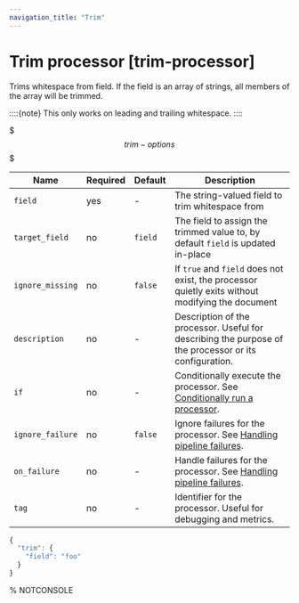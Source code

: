 ```yaml
---
navigation_title: "Trim"
---
```


# Trim processor [trim-processor]


Trims whitespace from field. If the field is an array of strings, all members of the array will be trimmed.

::::{note} 
This only works on leading and trailing whitespace.
::::


$$$trim-options$$$

| Name | Required | Default | Description |
| --- | --- | --- | --- |
| `field` | yes | - | The string-valued field to trim whitespace from |
| `target_field` | no | `field` | The field to assign the trimmed value to, by default `field` is updated in-place |
| `ignore_missing` | no | `false` | If `true` and `field` does not exist, the processor quietly exits without modifying the document |
| `description` | no | - | Description of the processor. Useful for describing the purpose of the processor or its configuration. |
| `if` | no | - | Conditionally execute the processor. See [Conditionally run a processor](ingest.md#conditionally-run-processor). |
| `ignore_failure` | no | `false` | Ignore failures for the processor. See [Handling pipeline failures](ingest.md#handling-pipeline-failures). |
| `on_failure` | no | - | Handle failures for the processor. See [Handling pipeline failures](ingest.md#handling-pipeline-failures). |
| `tag` | no | - | Identifier for the processor. Useful for debugging and metrics. |

```js
{
  "trim": {
    "field": "foo"
  }
}
```

%  NOTCONSOLE

